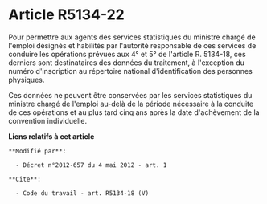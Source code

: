 # Article R5134-22

Pour permettre aux agents des services statistiques du ministre chargé de l'emploi désignés et habilités par l'autorité
responsable de ces services de conduire les opérations prévues aux 4° et 5° de l'article R. 5134-18, ces derniers sont
destinataires des données du traitement, à l'exception du numéro d'inscription au répertoire national d'identification des
personnes physiques. 

Ces données ne peuvent être conservées par les services statistiques du ministre chargé de l'emploi au-delà de la période
nécessaire à la conduite de ces opérations et au plus tard cinq ans après la date d'achèvement de la convention individuelle.

**Liens relatifs à cet article**

	**Modifié par**:

	  - Décret n°2012-657 du 4 mai 2012 - art. 1

	**Cite**:

	  - Code du travail - art. R5134-18 (V)
